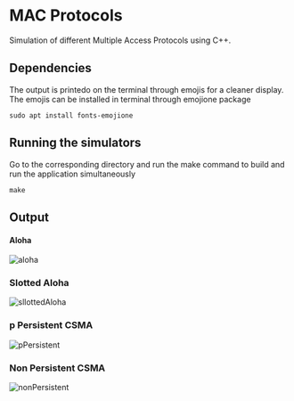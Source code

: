 # MAC Protocols

Simulation of different Multiple Access Protocols using C++.

## Dependencies
The output is printedo on the terminal through emojis for a cleaner display. The emojis can be installed in terminal through emojione package

```
sudo apt install fonts-emojione
```

## Running the simulators

Go to the corresponding directory and run the make command to build and run the application simultaneously

```
make
```

## Output

#### Aloha
![aloha](https://user-images.githubusercontent.com/21677583/117247237-89aceb00-ae5b-11eb-8690-1dab979b368f.png)

### Slotted Aloha
![sllottedAloha](https://user-images.githubusercontent.com/21677583/117247252-8fa2cc00-ae5b-11eb-9cd9-b67f2d952256.png)

### p Persistent CSMA
![pPersistent](https://user-images.githubusercontent.com/21677583/117247277-9a5d6100-ae5b-11eb-97e2-1b48cb04a68c.png)

### Non Persistent CSMA
![nonPersistent](https://user-images.githubusercontent.com/21677583/117247297-a0534200-ae5b-11eb-931a-1eadaf9bd08e.png)
